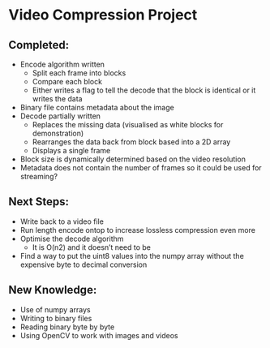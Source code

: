 # Video Compression Project

## Completed:
- Encode algorithm written
  - Split each frame into blocks
  - Compare each block
  - Either writes a flag to tell the decode that the block is identical or it writes the data
- Binary file contains metadata about the image
- Decode partially written
  - Replaces the missing data (visualised as white blocks for demonstration)
  - Rearranges the data back from block based into a 2D array
  - Displays a single frame
- Block size is dynamically determined based on the video resolution
- Metadata does not contain the number of frames so it could be used for streaming?

## Next Steps:
- Write back to a video file
- Run length encode ontop to increase lossless compression even more
- Optimise the decode algorithm
  - It is O(n2) and it doesn’t need to be
- Find a way to put the uint8 values into the numpy array without the expensive byte to decimal conversion

## New Knowledge:
- Use of numpy arrays
- Writing to binary files
- Reading binary byte by byte
- Using OpenCV to work with images and videos
